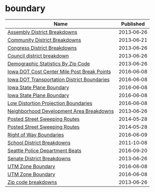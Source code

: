 # boundary

Name | Published
---- | ---------
[Assembly District Breakdowns](../datasets/2t32-hbca.md) | 2013&#x2011;06&#x2011;26
[Community District Breakdowns](../datasets/w3c6-35wg.md) | 2013&#x2011;06&#x2011;21
[Congress District Breakdowns](../datasets/77d2-9ebr.md) | 2013&#x2011;06&#x2011;26
[Council district breakdown](../datasets/jqy3-ybjq.md) | 2013&#x2011;06&#x2011;26
[Demographic Statistics By Zip Code](../datasets/kku6-nxdu.md) | 2013&#x2011;06&#x2011;26
[Iowa DOT Cost Center Mile Post Break Points](../datasets/45hs-d2sp.md) | 2016&#x2011;06&#x2011;08
[Iowa DOT Transportation District Boundaries](../datasets/rmgc-en4a.md) | 2016&#x2011;06&#x2011;08
[Iowa State Plane Boundary](../datasets/4ktg-8jbs.md) | 2016&#x2011;06&#x2011;08
[Iowa State Plane Boundary](../datasets/4ktg-8jbs.md) | 2016&#x2011;06&#x2011;08
[Low Distortion Projection Boundaries](../datasets/ae66-588u.md) | 2016&#x2011;06&#x2011;08
[Neighborhood Development Area Breakdowns](../datasets/urvc-2kdr.md) | 2013&#x2011;06&#x2011;26
[Posted Street Sweeping Routes](../datasets/krk7-ayq2.md) | 2014&#x2011;05&#x2011;28
[Posted Street Sweeping Routes](../datasets/krk7-ayq2.md) | 2014&#x2011;05&#x2011;28
[Right of Way Boundaries](../datasets/gxay-aq2r.md) | 2016&#x2011;06&#x2011;09
[School District Breakdowns](../datasets/g3vh-kbnw.md) | 2011&#x2011;10&#x2011;08
[Seattle Police Department Beats](../datasets/nnxn-434b.md) | 2016&#x2011;09&#x2011;20
[Senate District Breakdowns](../datasets/uv67-wxba.md) | 2013&#x2011;06&#x2011;26
[UTM Zone Boundary](../datasets/7n4s-ezhq.md) | 2016&#x2011;06&#x2011;08
[UTM Zone Boundary](../datasets/7n4s-ezhq.md) | 2016&#x2011;06&#x2011;08
[Zip code breakdowns](../datasets/6bic-qvek.md) | 2013&#x2011;06&#x2011;26

